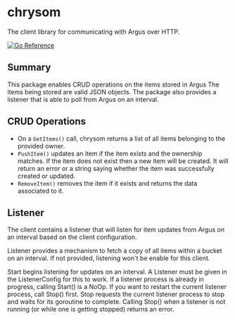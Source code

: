 # chrysom
The client library for communicating with Argus over HTTP.

[![Go Reference](https://pkg.go.dev/badge/github.com/xmidt-org/argus/chrysom.svg)](https://pkg.go.dev/github.com/xmidt-org/argus/chrysom)

## Summary
This package enables CRUD operations on the items stored in Argus  The items being stored are valid JSON objects. The package also provides a listener that is able to poll from Argus on an interval.

## CRUD Operations

- On a `GetItems()` call, chrysom returns a list of all items belonging to the provided owner.
- `PushItem()` updates an item if the item exists and the ownership matches. If the item does not exist then a new item will be created. It will return an error or a string saying whether the item was successfully created or updated.
- `RemoveItem()` removes the item if it exists and returns the data associated to it.

## Listener
The client contains a listener that will listen for item updates from Argus on an interval based on the client configuration. 

Listener provides a mechanism to fetch a copy of all items within a bucket on an interval. If not provided, listening won't be enable for this client.

Start begins listening for updates on an interval. A Listener must be given in the ListenerConfig for this to work. If a listener process is already in progress, calling Start() is a NoOp. If you want to restart the current listener process, call Stop() first.
Stop requests the current listener process to stop and waits for its goroutine to complete. Calling Stop() when a listener is not running (or while one is getting stopped) returns an  error.